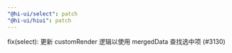 ```yaml
---
"@hi-ui/select": patch
"@hi-ui/hiui": patch
---
```


fix(select): 更新 customRender 逻辑以使用 mergedData 查找选中项 (#3130)
